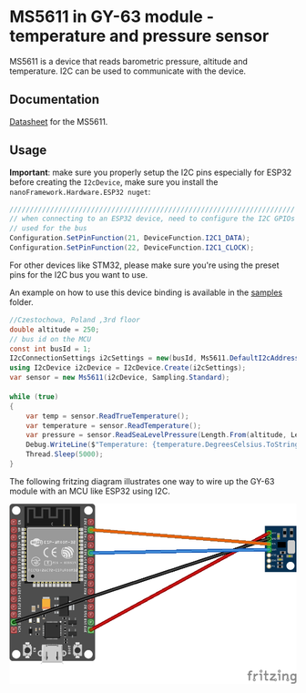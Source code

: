 # MS5611 in GY-63 module - temperature and pressure sensor

MS5611 is a device that reads barometric pressure, altitude and temperature. I2C can be used to communicate with the device.

## Documentation

[Datasheet](https://datasheetspdf.com/pdf-file/921406/measurement/MS5611-01BA03/1) for the MS5611.

## Usage

**Important**: make sure you properly setup the I2C pins especially for ESP32 before creating the `I2cDevice`, make sure you install the `nanoFramework.Hardware.ESP32 nuget`:

```csharp
//////////////////////////////////////////////////////////////////////
// when connecting to an ESP32 device, need to configure the I2C GPIOs
// used for the bus
Configuration.SetPinFunction(21, DeviceFunction.I2C1_DATA);
Configuration.SetPinFunction(22, DeviceFunction.I2C1_CLOCK);
```

For other devices like STM32, please make sure you're using the preset pins for the I2C bus you want to use.

An example on how to use this device binding is available in the [samples](samples) folder.

```csharp
//Czestochowa, Poland ,3rd floor
double altitude = 250;
// bus id on the MCU
const int busId = 1;
I2cConnectionSettings i2cSettings = new(busId, Ms5611.DefaultI2cAddress);
using I2cDevice i2cDevice = I2cDevice.Create(i2cSettings);
var sensor = new Ms5611(i2cDevice, Sampling.Standard);

while (true)
{
    var temp = sensor.ReadTrueTemperature();
    var temperature = sensor.ReadTemperature();
    var pressure = sensor.ReadSeaLevelPressure(Length.From(altitude, LengthUnit.Meter));
    Debug.WriteLine($"Temperature: {temperature.DegreesCelsius.ToString("F")}\u00B0C, Pressure: {pressure.Hectopascals.ToString("F")}hPa");
    Thread.Sleep(5000);
}
```

The following fritzing diagram illustrates one way to wire up the GY-63 module with an MCU like ESP32 using I2C.

![ESP32 Breadboard diagram](MS5611_bb.png)
